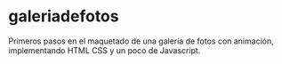# galeriadefotos

Primeros pasos en el maquetado de una galería de fotos con animación, implementando HTML CSS y un poco de Javascript.
